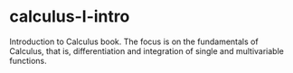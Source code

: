 # calculus-I-intro
Introduction to Calculus book. The focus is on the fundamentals of Calculus, that is, differentiation and integration of single and multivariable functions.
